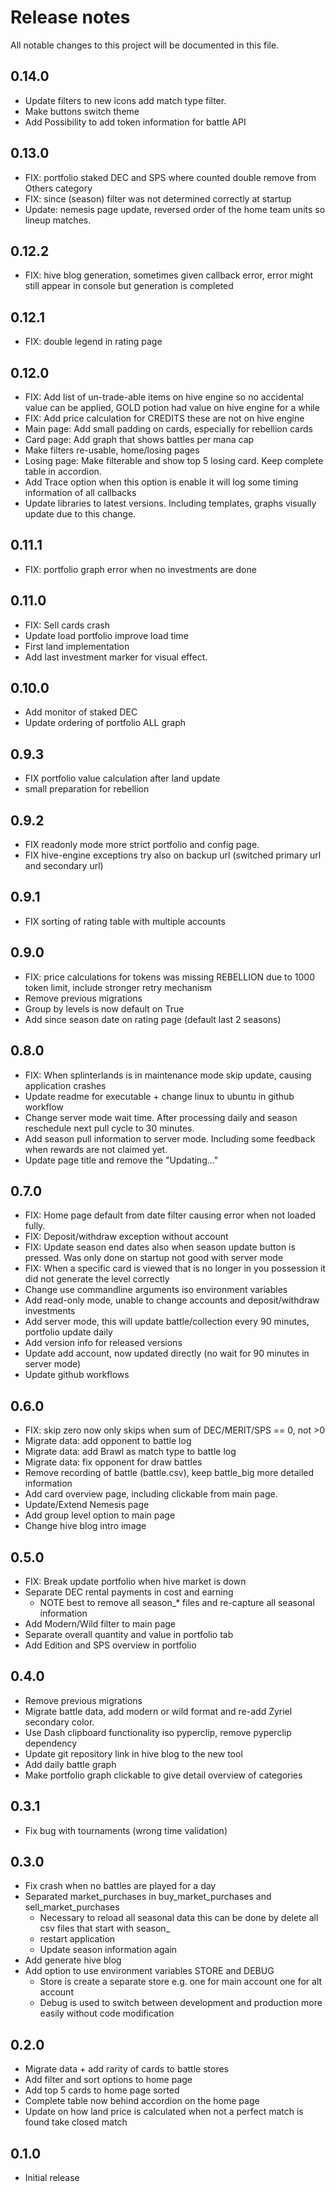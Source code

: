 # Release notes

All notable changes to this project will be documented in this file.

## 0.14.0

- Update filters to new icons add match type filter.
- Make buttons switch theme
- Add Possibility to add token information for battle API

## 0.13.0

- FIX: portfolio staked DEC and SPS where counted double remove from Others category
- FIX: since (season) filter was not determined correctly at startup
- Update: nemesis page update, reversed order of the home team units so lineup matches.

## 0.12.2

- FIX: hive blog generation, sometimes given callback error, error might still appear in console but generation is
  completed

## 0.12.1

- FIX: double legend in rating page

## 0.12.0

- FIX: Add list of un-trade-able items on hive engine so no accidental value can be applied, GOLD potion had value on
  hive engine for a while
- FIX: Add price calculation for CREDITS these are not on hive engine
- Main page: Add small padding on cards, especially for rebellion cards
- Card page: Add graph that shows battles per mana cap
- Make filters re-usable, home/losing pages
- Losing page: Make filterable and show top 5 losing card. Keep complete table in accordion.
- Add Trace option when this option is enable it will log some timing information of all callbacks
- Update libraries to latest versions. Including templates, graphs visually update due to this change.

## 0.11.1

- FIX: portfolio graph error when no investments are done

## 0.11.0

- FIX: Sell cards crash
- Update load portfolio improve load time
- First land implementation
- Add last investment marker for visual effect.

## 0.10.0

- Add monitor of staked DEC
- Update ordering of portfolio ALL graph

## 0.9.3

- FIX portfolio value calculation after land update
- small preparation for rebellion

## 0.9.2

- FIX readonly mode more strict portfolio and config page.
- FIX hive-engine exceptions try also on backup url (switched primary url and secondary url)

## 0.9.1

- FIX sorting of rating table with multiple accounts

## 0.9.0

- FIX: price calculations for tokens was missing REBELLION due to 1000 token limit, include stronger retry mechanism
- Remove previous migrations
- Group by levels is now default on True
- Add since season date on rating page (default last 2 seasons)

## 0.8.0

- FIX: When splinterlands is in maintenance mode skip update, causing application crashes
- Update readme for executable + change linux to ubuntu in github workflow
- Change server mode wait time. After processing daily and season reschedule next pull cycle to 30 minutes.
- Add season pull information to server mode. Including some feedback when rewards are not claimed yet.
- Update page title and remove the "Updating..."

## 0.7.0

- FIX: Home page default from date filter causing error when not loaded fully.
- FIX: Deposit/withdraw exception without account
- FIX: Update season end dates also when season update button is pressed. Was only done on startup not good with server
  mode
- FIX: When a specific card is viewed that is no longer in you possession it did not generate the level correctly
- Change use commandline arguments iso environment variables
- Add read-only mode, unable to change accounts and deposit/withdraw investments
- Add server mode, this will update battle/collection every 90 minutes, portfolio update daily
- Add version info for released versions
- Update add account, now updated directly (no wait for 90 minutes in server mode)
- Update github workflows

## 0.6.0

- FIX: skip zero now only skips when sum of DEC/MERIT/SPS == 0, not >0
- Migrate data: add opponent to battle log
- Migrate data: add Brawl as match type to battle log
- Migrate data: fix opponent for draw battles
- Remove recording of battle (battle.csv), keep battle_big more detailed information
- Add card overview page, including clickable from main page.
- Update/Extend Nemesis page
- Add group level option to main page
- Change hive blog intro image

## 0.5.0

- FIX: Break update portfolio when hive market is down
- Separate DEC rental payments in cost and earning
    - NOTE best to remove all season_* files and re-capture all seasonal information
- Add Modern/Wild filter to main page
- Separate overall quantity and value in portfolio tab
- Add Edition and SPS overview in portfolio

## 0.4.0

- Remove previous migrations
- Migrate battle data, add modern or wild format and re-add Zyriel secondary color.
- Use Dash clipboard functionality iso pyperclip, remove pyperclip dependency
- Update git repository link in hive blog to the new tool
- Add daily battle graph
- Make portfolio graph clickable to give detail overview of categories

## 0.3.1

- Fix bug with tournaments (wrong time validation)

## 0.3.0

- Fix crash when no battles are played for a day
- Separated market_purchases in buy_market_purchases and sell_market_purchases
    - Necessary to reload all seasonal data this can be done by delete all csv files that start with season_
    - restart application
    - Update season information again
- Add generate hive blog
- Add option to use environment variables STORE and DEBUG
    - Store is create a separate store e.g. one for main account one for alt account
    - Debug is used to switch between development and production more easily without code modification

## 0.2.0

- Migrate data + add rarity of cards to battle stores
- Add filter and sort options to home page
- Add top 5 cards to home page sorted
- Complete table now behind accordion on the home page
- Update on how land price is calculated when not a perfect match is found take closed match

## 0.1.0

- Initial release